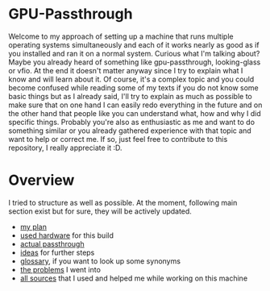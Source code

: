 # GPU-Passthrough

Welcome to my approach of setting up a machine that runs multiple operating systems simultaneously and each of it works nearly as good as if you installed and ran it on a normal system. Curious what I'm talking about? Maybe you already heard of something like gpu-passthrough, looking-glass or vfio. At the end it doesn't matter anyway since I try to explain
what I know and will learn about it. Of course, it's a complex topic and you could become confused while reading some of my texts if you do not know some basic things but as I already said, I'll try to explain as much as possible to make sure that on one hand I can easily redo everything in the future and on the other hand that people like you can understand what, how and why I did specific things. Probably you're also as enthusiastic as me and want to do something similar or you already gathered experience with that topic and want to help or correct me. If so, just feel free to contribute to this repository, I really appreciate it :D.

# Overview
I tried to structure as well as possible. At the moment, following main section exist but for sure, they will be actively updated. 
- [my plan](explanations/overview.md)
- [used hardware](hardware) for this build
- [actual passthrough](passthrough)
- [ideas](problems.md) for further steps
- [glossary](explanations/glossary.md), if you want to look up some synonyms
- [the problems](problems.md) I went into
- [all sources](sources.md) that I used and helped me while working on this machine
